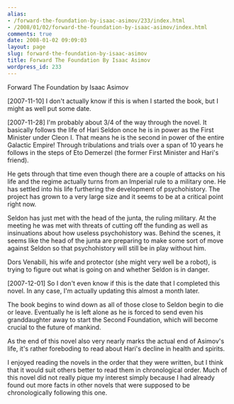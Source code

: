 ```yaml
---
alias:
- /forward-the-foundation-by-isaac-asimov/233/index.html
- /2008/01/02/forward-the-foundation-by-isaac-asimov/index.html
comments: true
date: 2008-01-02 09:09:03
layout: page
slug: forward-the-foundation-by-isaac-asimov
title: Forward The Foundation By Isaac Asimov
wordpress_id: 233
---
```


Forward The Foundation by Isaac Asimov

[2007-11-10]
I don't actually know if this is when I started the book, but I might as well put some date.

[2007-11-28]
I'm probably about 3/4 of the way through the novel.  It basically follows the life of Hari Seldon once he is in power as the First Minister under Cleon I.  That means he is the second in power of the entire Galactic Empire!  Through tribulations and trials over a span of 10 years he follows in the steps of Eto Demerzel (the former First Minister and Hari's friend).

He gets through that time even though there are a couple of attacks on his life and the regime actually turns from an Imperial rule to a military one.  He has settled into his life furthering the development of psychohistory.  The project has grown to a very large size and it seems to be at a critical point right now.

Seldon has just met with the head of the junta, the ruling military.  At the meeting he was met with threats of cutting off the funding as well as insinuations about how useless psychohistory was.  Behind the scenes, it seems like the head of the junta are preparing to make some sort of move against Seldon so that psychohistory will still be in play without him.

Dors Venabili, his wife and protector (she might very well be a robot), is trying to figure out what is going on and whether Seldon is in danger.

[2007-12-01]
So I don't even know if this is the date that I completed this novel.  In any case, I'm actually updating this almost a month later.

The book begins to wind down as all of those close to Seldon begin to die or leave.  Eventually he is left alone as he is forced to send even his granddaughter away to start the Second Foundation, which will become crucial to the future of mankind.

As the end of this novel also very nearly marks the actual end of Asimov's life, it's rather foreboding to read about Hari's decline in health and spirits.

I enjoyed reading the novels in the order that they were written, but I think that it would suit others better to read them in chronological order.  Much of this novel did not really pique my interest simply because I had already found out more facts in other novels that were supposed to be chronologically following this one.
